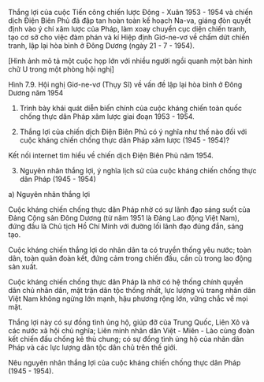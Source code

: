 Thắng lợi của cuộc Tiến công chiến lược Đông - Xuân 1953 - 1954 và chiến dịch Điện Biên Phủ đã đập tan hoàn toàn kế hoạch Na-va, giáng đòn quyết định vào ý chí xâm lược của Pháp, làm xoay chuyển cục diện chiến tranh, tạo cơ sở cho việc đàm phán và kí Hiệp định Giơ-ne-vơ về chấm dứt chiến tranh, lập lại hòa bình ở Đông Dương (ngày 21 - 7 - 1954).

[Hình ảnh mô tả một cuộc họp lớn với nhiều người ngồi quanh một bàn hình chữ U trong một phòng hội nghị]

Hình 7.9. Hội nghị Giơ-ne-vơ (Thụy Sĩ) về vấn đề lập lại hòa bình ở Đông Dương năm 1954

1. Trình bày khái quát diễn biến chính của cuộc kháng chiến toàn quốc chống thực dân Pháp xâm lược giai đoạn 1953 - 1954.

2. Thắng lợi của chiến dịch Điện Biên Phủ có ý nghĩa như thế nào đối với cuộc kháng chiến chống thực dân Pháp xâm lược (1945 - 1954)?

Kết nối internet tìm hiểu về chiến dịch Điện Biên Phủ năm 1954.

3. Nguyên nhân thắng lợi, ý nghĩa lịch sử của cuộc kháng chiến chống thực dân Pháp (1945 - 1954)

a) Nguyên nhân thắng lợi

Cuộc kháng chiến chống thực dân Pháp nhờ có sự lãnh đạo sáng suốt của Đảng Cộng sản Đông Dương (từ năm 1951 là Đảng Lao động Việt Nam), đứng đầu là Chủ tịch Hồ Chí Minh với đường lối lãnh đạo đúng đắn, sáng tạo.

Cuộc kháng chiến thắng lợi do nhân dân ta có truyền thống yêu nước; toàn dân, toàn quân đoàn kết, đứng cảm trong chiến đấu, cần cù trong lao động sản xuất.

Cuộc kháng chiến chống thực dân Pháp là nhờ có hệ thống chính quyền dân chủ nhân dân, mặt trận dân tộc thống nhất, lực lượng vũ trang nhân dân Việt Nam không ngừng lớn mạnh, hậu phương rộng lớn, vững chắc về mọi mặt.

Thắng lợi này có sự đồng tình ủng hộ, giúp đỡ của Trung Quốc, Liên Xô và các nước xã hội chủ nghĩa; Liên minh nhân dân Việt - Miên - Lào cùng đoàn kết chiến đấu chống kẻ thù chung; có sự đồng tình ủng hộ của nhân dân Pháp và các lực lượng dân tộc dân chủ trên thế giới.

Nêu nguyên nhân thắng lợi của cuộc kháng chiến chống thực dân Pháp (1945 - 1954).